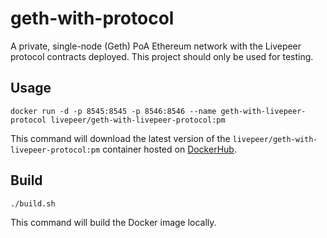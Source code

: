 # geth-with-protocol

A private, single-node (Geth) PoA Ethereum network with the Livepeer protocol contracts deployed. This project should only be used for testing. 

## Usage

```
docker run -d -p 8545:8545 -p 8546:8546 --name geth-with-livepeer-protocol livepeer/geth-with-livepeer-protocol:pm
```

This command will download the latest version of the `livepeer/geth-with-livepeer-protocol:pm` container hosted on [DockerHub](https://hub.docker.com/r/livepeer/geth-with-livepeer-protocol).

## Build

```
./build.sh
```

This command will build the Docker image locally.